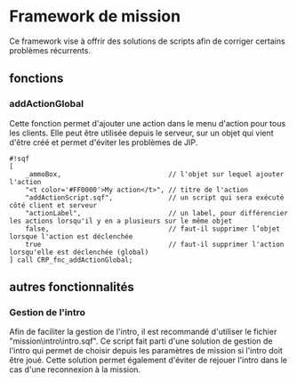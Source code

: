 # Framework de mission #
Ce framework vise à offrir des solutions de scripts afin de corriger certains problèmes récurrents.

## fonctions ##

### addActionGlobal ###
Cette fonction permet d'ajouter une action dans le menu d'action pour tous les clients. Elle peut être utilisée depuis le serveur, sur un objet qui vient d'être créé et permet d'éviter les problèmes de JIP.
```
#!sqf
[
	_ammoBox,							// l'objet sur lequel ajouter l'action
	"<t color='#FF0000'>My action</t>",	// titre de l'action
	"addActionScript.sqf",				// un script qui sera exécuté côté client et serveur
	"actionLabel",						// un label, pour différencier les actions lorsqu'il y en a plusieurs sur le même objet
	false,								// faut-il supprimer l’objet lorsque l'action est déclenchée
	true								// faut-il supprimer l'action lorsqu'elle est déclenchée (global)
] call CRP_fnc_addActionGlobal;
```

## autres fonctionnalités ##

### Gestion de l'intro ###
Afin de faciliter la gestion de l'intro, il est recommandé d'utiliser le fichier "mission\intro\intro.sqf". Ce script fait parti d'une solution de gestion de l'intro qui permet de choisir depuis les paramètres de mission si l'intro doit être joué. Cette solution permet également d'éviter de rejouer l'intro dans le cas d'une reconnexion à la mission.
